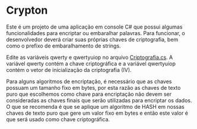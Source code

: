 # Crypton

Este é um projeto de uma aplicação em console C# que possui algumas funcionalidades para encriptar ou embaralhar palavras. Para funcionar, o desenvolvedor deverá criar suas próprias chaves de criptografia, bem como o prefixo de embaralhamento de strings.

Edite as variáveis qwerty e qwertyuiop no arquivo [Criptografia.cs](CryptonPlugin/Criptografia.cs). A variável qwerty contém a chave criptográfica e a variável qwertyuiop contém o vetor de inicialização da criptografia (IV).

Para alguns algoritmos de encriptação, é necessário que as chaves possuam um tamanho fixo em bytes, por esta razão as chaves de texto puro que escolhemos como chave para encriptação não devem ser consideradas as chaves finais que serão utilizadas para encriptar os dados. O que se recomenda é que se aplique um algoritmo de HASH em nossas chaves de texto puro que gere um valor fixo em bytes e então este valor é que será usado como chave criptográfica.
